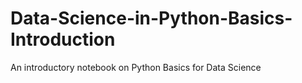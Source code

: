 # Data-Science-in-Python-Basics-Introduction
An introductory notebook on Python Basics for Data Science
